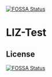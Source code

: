 [![FOSSA Status](https://app.fossa.com/api/projects/git%2Bgithub.com%2F19Pluto19%2FLIZ-Test.svg?type=shield)](https://app.fossa.com/projects/git%2Bgithub.com%2F19Pluto19%2FLIZ-Test?ref=badge_shield)

# LIZ-Test

## License
[![FOSSA Status](https://app.fossa.com/api/projects/git%2Bgithub.com%2F19Pluto19%2FLIZ-Test.svg?type=large)](https://app.fossa.com/projects/git%2Bgithub.com%2F19Pluto19%2FLIZ-Test?ref=badge_large)